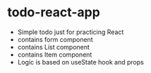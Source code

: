 # todo-react-app

- Simple todo just for practicing React
- contains form component
- contains List component
- contains Item component
- Logic is based on useState hook and props
